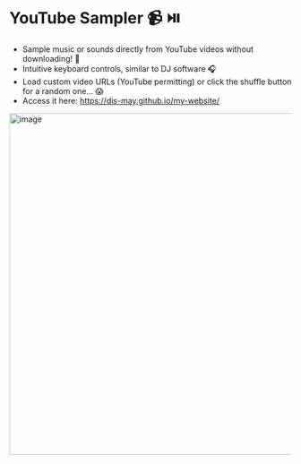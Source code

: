 # YouTube Sampler 📹 ⏯️
* Sample music or sounds directly from YouTube videos without downloading! 🎵
* Intuitive keyboard controls, similar to DJ software 🎧
* Load custom video URLs (YouTube permitting) or click the shuffle button for a random one... 😱
* Access it here: https://dis-may.github.io/my-website/

<img width="1250" height="610" alt="image" src="https://github.com/user-attachments/assets/7f0f53a5-8802-434f-8559-0fb365809b4e" />

